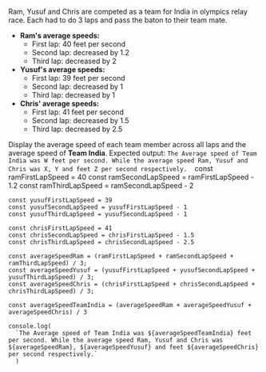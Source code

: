 Ram, Yusuf and Chris are competed as a team for India in olympics relay race. Each had to do 3 laps and pass the baton to their team mate.

- **Ram's average speeds:**
  - First lap: 40 feet per second
  - Second lap: decreased by 1.2
  - Third lap: decreased by 2
- **Yusuf's average speeds:**
  - First lap: 39 feet per second
  - Second lap: decreased by 1
  - Third lap: decreased by 1
- **Chris' average speeds:**
  - First lap: 41 feet per second
  - Second lap: decreased by 1.5
  - Third lap: decreased by 2.5

Display the average speed of each team member across all laps and the average speed of **Team India**.
Expected output:
`The Average speed of Team India was W feet per second. While the average speed Ram, Yusuf and Chris was X, Y and feet Z per second respectively.`
<codeblock language="javascript" type="lesson">
<code>
</code>
<solution>
const ramFirstLapSpeed = 40
const ramSecondLapSpeed = ramFirstLapSpeed - 1.2
const ramThirdLapSpeed = ramSecondLapSpeed - 2

    const yusufFirstLapSpeed = 39
    const yusufSecondLapSpeed = yusufFirstLapSpeed - 1
    const yusufThirdLapSpeed = yusufSecondLapSpeed - 1

    const chrisFirstLapSpeed = 41
    const chrisSecondLapSpeed = chrisFirstLapSpeed - 1.5
    const chrisThirdLapSpeed = chrisSecondLapSpeed - 2.5

    const averageSpeedRam = (ramFirstLapSpeed + ramSecondLapSpeed + ramThirdLapSpeed) / 3;
    const averageSpeedYusuf = (yusufFirstLapSpeed + yusufSecondLapSpeed + yusufThirdLapSpeed) / 3;
    const averageSpeedChris = (chrisFirstLapSpeed + chrisSecondLapSpeed + chrisThirdLapSpeed) / 3;

    const averageSpeedTeamIndia = (averageSpeedRam + averageSpeedYusuf + averageSpeedChris) / 3

    console.log(
      `The Average speed of Team India was ${averageSpeedTeamIndia} feet per second. While the average speed Ram, Yusuf and Chris was ${averageSpeedRam}, ${averageSpeedYusuf} and feet ${averageSpeedChris} per second respectively.`
      )

  </solution>
</codeblock>
